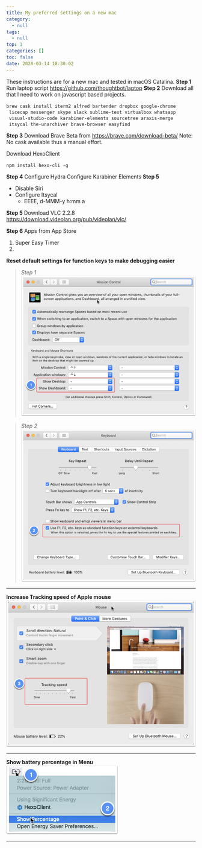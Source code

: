 ```yaml
---
title: My preferred settings on a new mac
category:
  - null
tags:
  - null
top: 1
categories: []
toc: false
date: 2020-03-14 18:30:02
---
```


These instructions are for a new mac and tested in macOS Catalina. 
**Step 1**
Run laptop script
https://github.com/thoughtbot/laptop
**Step 2**
Download all that I need to work on javascript based projects.
```language
brew cask install iterm2 alfred bartender dropbox google-chrome
 licecap messenger skype slack sublime-text virtualbox whatsapp 
 visual-studio-code karabiner-elements sourcetree araxis-merge 
 itsycal the-unarchiver brave-browser easyfind
```

**Step 3**
Download Brave Beta from
https://brave.com/download-beta/
Note: No cask available thus a manual effort.

Download HexoClient

```
npm install hexo-cli -g
```
**Step 4**
Configure Hydra
Configure Karabiner Elements
**Step 5**
- Disable Siri
- Configure Itsycal 
	- EEEE, d-MMM-y h:mm a

**Step 5**
Download VLC 2.2.8 
https://download.videolan.org/pub/videolan/vlc/

**Step 6**
Apps from App Store
1. Super Easy Timer
2. 

**Reset default settings for function keys to make debugging easier**

> *Step 1*
![image.png](/images/2020/03/14/de9b8d30-65df-11ea-b442-29d283043002.png)

> *Step 2*
![image.png](/images/2020/03/14/e7fcacb0-65df-11ea-b442-29d283043002.png)  

---
**Increase Tracking speed of Apple mouse**
![image.png](/images/2020/03/14/f3fcba00-65df-11ea-b442-29d283043002.png)

---
**Show battery percentage in Menu**
![image.png](/images/2020/03/14/40a51e10-65f4-11ea-b442-29d283043002.png)

---